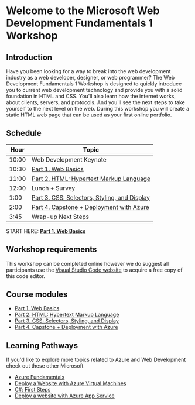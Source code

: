 # Welcome to the Microsoft Web Development Fundamentals 1 Workshop

## Introduction

Have you been looking for a way to break into the web development industry as a web developer, designer, or web programmer? The Web Development Fundamentals 1 Workshop is designed to quickly introduce you to current web development technology and provide you with a solid foundation in HTML and CSS. You'll also learn how the internet works, about clients, servers, and protocols. And you'll see the next steps to take yourself to the next level on the web. During this workshop you will create a static HTML web page that can be used as your first online portfolio.

## Schedule

|Hour|Topic
|---|---|
|10:00 |Web Development Keynote
|10:30 |[Part 1. Web Basics](1_Web_Basics)
|11:00 |[Part 2. HTML: Hypertext Markup Language](2_HTML)
|12:00 |Lunch + Survey
|1:00 |[Part 3. CSS: Selectors, Styling, and Display](3_CSS_CSS3)
|2:00 |[Part 4. Capstone + Deployment with Azure](4_Capstone_Deployment)
|3:45 |Wrap-up Next Steps

START HERE: [**Part 1. Web Basics**](1_Web_Basics)

## Workshop requirements

This workshop can be completed online however we do suggest all participants use the [Visual Studio Code website](https://code.visualstudio.com/) to acquire a free copy of this code editor.

## Course modules

- [Part 1. Web Basics](1_Web_Basics)
- [Part 2. HTML: Hypertext Markup Language](2_HTML)
- [Part 3. CSS: Selectors, Styling, and Display](3_CSS_CSS3)
- [Part 4. Capstone + Deployment with Azure](4_Capstone_Deployment)

## Learning Pathways

If you'd like to explore more topics related to Azure and Web Development check out these other Microsoft

- [Azure Fundamentals](https://docs.microsoft.com/en-us/learn/paths/azure-fundamentals/)
- [Deploy a Website with Azure Virtual Machines](https://docs.microsoft.com/en-us/learn/paths/deploy-a-website-with-azure-virtual-machines/)
- [C#: First Steps](https://docs.microsoft.com/en-us/learn/paths/csharp-first-steps/)
- [Deploy a website with Azure App Service](https://docs.microsoft.com/en-us/learn/paths/deploy-a-website-with-azure-app-service/)
